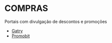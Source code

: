 # COMPRAS

Portais com divulgação de descontos e promoções

- [Gatry](https://gatry.com/ 'Gatry')
- [Promobit](https://www.promobit.com.br/ 'Promobit')
